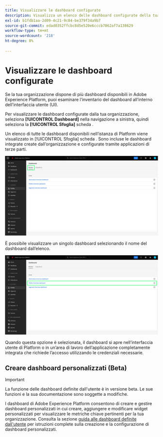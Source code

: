 ```yaml
---
title: Visualizzare le dashboard configurate
description: Visualizza un elenco delle dashboard configurate della tua organizzazione all'interno dell'interfaccia utente di Experience Platform.
exl-id: b1fdb1aa-2d09-4c21-9c84-be379f34a9b7
source-git-commit: edad0352ffcbc8d5e520e6cccb7062af7a138629
workflow-type: tm+mt
source-wordcount: '218'
ht-degree: 0%

---
```


# Visualizzare le dashboard configurate

Se la tua organizzazione dispone di più dashboard disponibili in Adobe Experience Platform, puoi esaminare l’inventario del dashboard all’interno dell’interfaccia utente (UI).

Per visualizzare le dashboard configurate dalla tua organizzazione, seleziona **[!UICONTROL Dashboard]** nella navigazione a sinistra, quindi seleziona la **[!UICONTROL Sfoglia]** scheda .

Un elenco di tutte le dashboard disponibili nell’istanza di Platform viene visualizzato in [!UICONTROL Sfoglia] scheda . Sono incluse le dashboard integrate create dall’organizzazione e configurate tramite applicazioni di terze parti.

![La scheda Sfoglia all’interno della sezione dashboard dell’interfaccia utente.](./images/inventory/browse-tab.png)

È possibile visualizzare un singolo dashboard selezionando il nome del dashboard dall’elenco.

![Scheda Sfoglia con il nome di un dashboard evidenziato.](./images/inventory/dashboard-name.png)

Quando questa opzione è selezionata, il dashboard si apre nell’interfaccia utente di Platform o in un’area di lavoro dell’applicazione completamente integrata che richiede l’accesso utilizzando le credenziali necessarie.

## Creare dashboard personalizzati (Beta)

>[!IMPORTANT]
>
>La funzione delle dashboard definite dall&#39;utente è in versione beta. Le sue funzioni e la sua documentazione sono soggette a modifiche.

I dashboard di Adobe Experience Platform consentono di creare e gestire dashboard personalizzati in cui creare, aggiungere e modificare widget personalizzati per visualizzare le metriche chiave pertinenti per la tua organizzazione. Consulta la sezione [guida alle dashboard definite dall&#39;utente](./user-defined-dashboards.md) per istruzioni complete sulla creazione e la configurazione di dashboard personalizzati.
